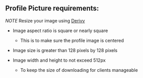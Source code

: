 ## Profile Picture requirements:

_NOTE_
Resize your image using [Derivv](https://derivv.com/)


* Image aspect ratio is square or nearly square
	* This is to make sure the profile image is centered

* Image size is greater than 128 pixels by 128 pixels

* Image width and height to not exceed 512px
	* To keep the size of downloading for clients manageable


